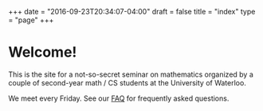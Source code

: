 +++
date = "2016-09-23T20:34:07-04:00"
draft = false
title = "index"
type = "page"
+++

# Welcome!

This is the site for a not-so-secret seminar on mathematics organized by a
couple of second-year math / CS students at the University of Waterloo.

We meet every Friday. See our [FAQ](faq) for frequently asked questions.
